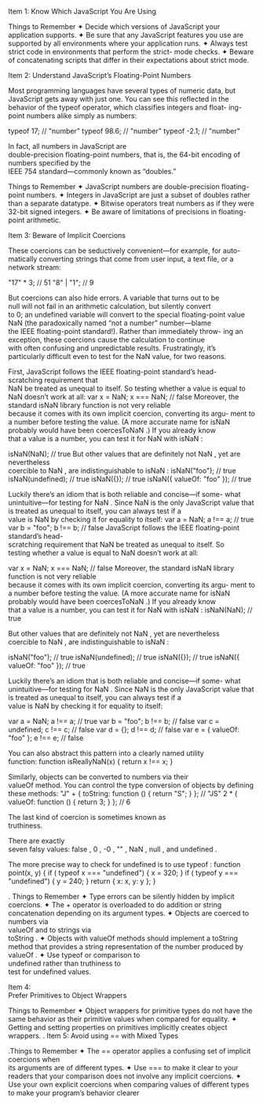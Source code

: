 
Item 1: Know Which JavaScript You Are Using

Things to Remember
✦ Decide which versions of JavaScript your application supports.
✦ Be sure that any JavaScript features you use are supported by all
environments where your application runs.
✦ Always test strict code in environments that perform the strict-
mode checks.
✦ Beware  of  concatenating  scripts  that  differ  in  their  expectations
about strict mode.

Item 2: Understand JavaScript’s Floating-Point Numbers


Most programming languages have several types of numeric data, but 
JavaScript gets away with just one. You can see this reflected in the 
behavior  of  the typeof operator,  which  classifies  integers  and  float-
ing-point numbers alike simply as numbers:

typeof 17; // "number"
typeof 98.6; // "number"
typeof -2.1; // "number"

In  fact,  all  numbers  in  JavaScript  are  
double-precision  floating-point
numbers,  that  is,  the  64-bit  encoding  of  numbers  specified  by  the  
IEEE  754  standard—commonly  known  as  “doubles.”



Things to Remember
✦ JavaScript numbers are double-precision floating-point numbers.
✦ Integers in JavaScript are just a subset of doubles rather than a
separate datatype.
✦ Bitwise operators treat numbers as if they were 32-bit signed integers.
✦ Be aware of limitations of precisions in floating-point arithmetic.


Item 3:  Beware of Implicit Coercions 

These coercions can be seductively convenient—for example, for auto-
matically converting strings that come from user input, a text file, or 
a network stream:

"17" * 3; // 51
"8" | "1"; // 9

But  coercions  can  also  hide  errors.  A  variable  that  turns  out  to  be  
null will  not  fail  in  an  arithmetic  calculation,  but  silently  convert  
to  0;  an  undefined variable  will  convert  to  the  special  floating-point  value 
NaN (the  paradoxically  named  “not  a  number”  number—blame  
the IEEE floating-point standard!). Rather than immediately throw-
ing  an  exception,  these  coercions  cause  the  calculation  to  continue  
with  often  confusing  and  unpredictable  results.  Frustratingly,  it’s  
particularly  difficult  even  to  test  for  the  NaN
  value,  for  two  reasons.  

First,  JavaScript  follows  the  IEEE  floating-point  standard’s  head-  
scratching  requirement  that  
NaN be  treated  as  unequal  to  itself.  So  testing whether a value is equal to 
NaN doesn’t work at all:
var x = NaN;
x === NaN;
// false Moreover,  the  standard  isNaN library  function  is  not  very  reliable  
because it comes with its own implicit coercion, converting its argu-
ment to a number before testing the value. (A more accurate name for 
isNaN probably would have been coercesToNaN .)  If  you  already  know  
that a value is a number, you can test it for NaN with isNaN :

isNaN(NaN); // true
But  other  values  that  are  definitely  not  NaN ,  yet  are  nevertheless  
coercible to NaN , are indistinguishable to isNaN :
isNaN("foo"); // true
isNaN(undefined); // true
isNaN({}); // true
isNaN({ valueOf: "foo" }); // true

Luckily  there’s  an  idiom  that  is  both  reliable  and  concise—if  some-
what unintuitive—for testing for NaN . Since NaN is the only JavaScript 
value  that  is  treated  as  unequal  to  itself,  you  can  always  test  if  a  
value is NaN by checking it for equality to itself:
var a = NaN;
a !== a; // true
var b = "foo";
b !== b; // false
JavaScript  follows  the  IEEE  floating-point  standard’s  head-  
scratching  requirement  that  NaN be  treated  as  unequal  to  itself.  So  
testing whether a value is equal to NaN doesn’t work at all:

var x = NaN;
x === NaN; // false
Moreover,  the  standard  isNaN library  function  is  not  very  reliable  
because it comes with its own implicit coercion, converting its argu-
ment to a number before testing the value. (A more accurate name for 
isNaN probably would have been coercesToNaN .)  If  you  already  know  
that a value is a number, you can test it for NaN with isNaN :
isNaN(NaN); // true

But  other  values  that  are  definitely  not  NaN ,  yet  are  nevertheless  
coercible to NaN , are indistinguishable to isNaN :

isNaN("foo"); // true
isNaN(undefined); // true
isNaN({}); // true
isNaN({ valueOf: "foo" }); // true

Luckily  there’s  an  idiom  that  is  both  reliable  and  concise—if  some-
what unintuitive—for testing for NaN . Since NaN is the only JavaScript 
value  that  is  treated  as  unequal  to  itself,  you  can  always  test  if  a  
value is NaN by checking it for equality to itself:

var a = NaN;
a !== a; // true
var b = "foo";
b !== b; // false
var c = undefined;
c !== c; // false
var d = {};
d !== d; // false
var e = { valueOf: "foo" };
e !== e; // false

You  can  also  abstract  this  pattern  into  a  clearly  named  utility  
function:
function
isReallyNaN(x) {
return
 x !== x;
}



Similarly,  objects  can  be  converted  to  numbers  via  their  
valueOf
method.  You  can  control  the  type  conversion  of  objects  by  defining  
these methods:
"J" + { toString: 
function
() { 
return
"S"; } }; 
// "JS"
2 * { valueOf: 
function
() { 
return
3; } };
// 6



The  last  kind  of  coercion  is  sometimes  known  as  
truthiness.




There  are  exactly  
seven 
falsy
 values: 
false
,
0
,
-0
,
""
,
NaN
,
null
, and 
undefined
.



The more precise way to check for 
undefined
 is to use 
typeof
:
function
point(x, y) {
if
 (
typeof
 x === "undefined") {
        x = 320;
    }
if
 (
typeof
 y === "undefined") {
        y = 240;
    }
return
 { x: x, y: y };
}



.
Things to Remember
✦ 
Type errors can be silently hidden by implicit coercions.
✦ 
The 
+
 operator is overloaded to do addition or string concatenation 
depending on its argument types.
✦ 
Objects  are  coerced  to  numbers  via  
valueOf
  and  to  strings  via  
toString
.
✦ 
Objects with 
valueOf
 methods should implement a 
toString
 method 
that provides a string representation of the number produced by 
valueOf
.
✦ 
Use 
typeof
  or  comparison  to  
undefined
  rather  than  truthiness  to  
test for undefined values.

Item 4:   
Prefer Primitives to Object Wrappers

Things to Remember
✦ Object wrappers for primitive types do not have the same behavior 
as their primitive values when compared for equality.
✦ Getting and setting properties on primitives implicitly creates object 
wrappers.
.
Item 5:   Avoid using == with Mixed Types

.Things to Remember
✦ The ==  operator  applies  a  confusing  set  of  implicit  coercions  when  
its arguments are of different types.
✦ Use === to make it clear to your readers that your comparison does 
not involve any implicit coercions.
✦ Use your own explicit coercions when comparing values of different 
types to make your program’s behavior clearer
